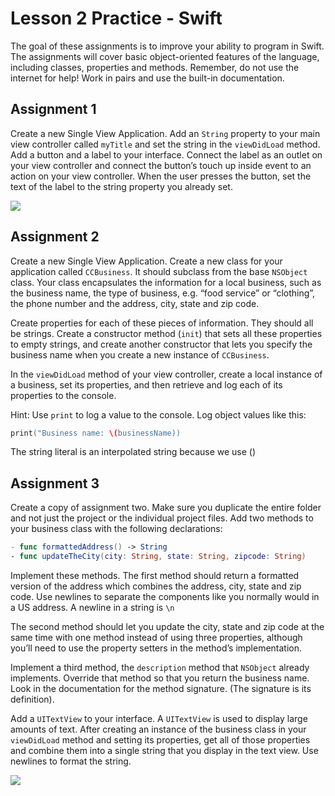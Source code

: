 Lesson 2 Practice - Swift
===================================

The goal of these assignments is to improve your ability to program in Swift. The assignments will cover basic object-oriented features of the language, including classes, properties and methods. Remember, do not use the internet for help! Work in pairs and use the built-in documentation.

## Assignment 1

Create a new Single View Application. Add an `String` property to your main view controller called `myTitle` and set the string in the `viewDidLoad` method. Add a button and a label to your interface. Connect the label as an outlet on your view controller and connect the button’s touch up inside event to an action on your view controller. When the user presses the button, set the text of the label to the string property you already set.

![](https://s3.amazonaws.com/okcoders/ios/images/02-practice-01.jpg)

## Assignment 2

Create a new Single View Application. Create a new class for your application called `CCBusiness`. It should subclass from the base `NSObject` class. Your class encapsulates the information for a local business, such as the business name, the type of business, e.g. “food service” or “clothing”, the phone number and the address, city, state and zip code.

Create properties for each of these pieces of information. They should all be strings. Create a constructor method (`init`) that sets all these properties to empty strings, and create another constructor that lets you specify the business name when you create a new instance of `CCBusiness`.

In the `viewDidLoad` method of your view controller, create a local instance of a business, set its properties, and then retrieve and log each of its properties to the console.

Hint: Use `print` to log a value to the console. Log object values like this:

```Swift
print("Business name: \(businessName))
```

The string literal is an interpolated string because we use \()

## Assignment 3

Create a copy of assignment two. Make sure you duplicate the entire folder and not just the project or the individual project files. Add two methods to your business class with the following declarations:

```Swift
- func formattedAddress() -> String
- func updateTheCity(city: String, state: String, zipcode: String)
```

Implement these methods. The first method should return a formatted version of the address which combines the address, city, state and zip code. Use newlines to separate the components like you normally would in a US address. A newline in a string is `\n`

The second method should let you update the city, state and zip code at the same time with one method instead of using three properties, although you’ll need to use the property setters in the method’s implementation.

Implement a third method, the `description` method that `NSObject` already implements. Override that method so that you return the business name. Look in the documentation for the method signature. (The signature is its definition).

Add a `UITextView` to your interface. A `UITextView` is used to display large amounts of text. After creating an instance of the business class in your `viewDidLoad` method and setting its properties, get all of those properties and combine them into a single string that you display in the text view. Use newlines to format the string.

![](https://s3.amazonaws.com/okcoders/ios/images/02-practice-03.jpg)